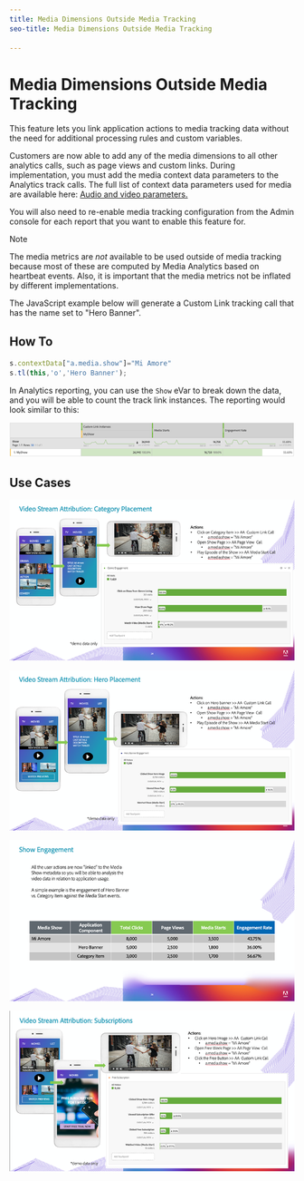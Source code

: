 ```yaml
---
title: Media Dimensions Outside Media Tracking
seo-title: Media Dimensions Outside Media Tracking

---
```


# Media Dimensions Outside Media Tracking

This feature lets you link application actions to media tracking data without the need for additional processing rules and custom variables.

Customers are now able to add any of the media dimensions to all other analytics calls, such as page views and custom links. During implementation, you must add the media context data parameters to the Analytics track calls. The full list of context data parameters used for media are available here: [Audio and video parameters.](/help/metrics-and-metadata/audio-video-parameters.md) 

You will also need to re-enable media tracking configuration from the Admin console for each report that you want to enable this feature for.

>[!NOTE] 
>The media metrics are _not_ available to be used outside of media tracking because most of these are computed by Media Analytics
>based on heartbeat events. Also, it is important that the media metrics not be inflated by different implementations.

The JavaScript example below will generate a Custom Link tracking call that has the name set to "Hero Banner".

## How To

```javascript
s.contextData["a.media.show"]="Mi Amore"
s.tl(this,'o','Hero Banner');
```

In Analytics reporting, you can use the `Show` eVar to break down the data, and you will be able to count the track link instances. The reporting would look similar to this:

![](/assets/myShow-rpt-1.png)

## Use Cases

![](/assets/vid-stream-attr-category.png)

![](/assets/vid-stream-attr-hero.png)

![](/assets/show-engagement.png)

![](/assets/vid-stream-attr-subs.png)
